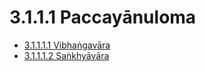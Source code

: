 

# 3.1.1.1 Paccayānuloma

* [3.1.1.1.1 Vibhaṅgavāra](3.1.1.1/3.1.1.1.1.md)
* [3.1.1.1.2 Saṅkhyāvāra](3.1.1.1/3.1.1.1.2.md)



